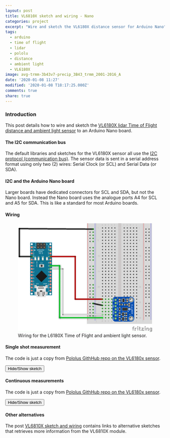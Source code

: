 ```yaml
---
layout: post
title: VL6810X sketch and wiring - Nano
categories: project
excerpt: "Wire and sketch the VL6180X distance sensor for Arduino Nano"
tags:
  - arduino
  - time of flight
  - lidar
  - pololu
  - distance
  - ambient light
  - VL6180X
image: avg-trmm-3b43v7-precip_3B43_trmm_2001-2016_A
date: '2020-01-08 11:27'
modified: '2020-01-08 T18:17:25.000Z'
comments: true
share: true
---
```

<script src="https://karttur.github.io/common/assets/js/karttur/togglediv.js"></script>
### Introduction

This post details how to wire and sketch the [VL6180X lidar Time of Flight distance and ambient light sensor](../arduino-ToF-VL6180X/) to an Arduino Nano board.

#### The I2C communication bus

The default libraries and sketches for the VL6180X sensor all use the
[I2C protocol (communication bus)](../arduino-I2C/). The sensor data is sent in a serial address format using only two (2) wires: Serial Clock (or SCL) and Serial Data (or SDA).

#### I2C and the Arduino Nano board

Larger boards have dedicated connectors for SCL and SDA, but not the Nano board. Instead the Nano board uses the analogue ports A4 for SCL and A5 for SDA. This is like a standard for most Arduino boards.

#### Wiring

<figure>
<img src="../../images/nano-VL6180X-a4-a5_bb.png">
<figcaption> Wiring for the L6180X Time of Flight and ambient light sensor.</figcaption>
</figure>

#### Single shot measurement

The code is just a copy from [Pololus GithHub repo on the VL6180x sensor](https://github.com/pololu/vl6180x-arduino/blob/master/examples/RangeSingleShot/RangeSingleShot.ino).

<button id= "togglesingleshot" onclick="hiddencode('singleshot')">Hide/Show sketch</button>

<div id="singleshot" style="display:none">

{% capture text-capture %}
{% raw %}

```
/* This minimal example shows how to get single-shot range
measurements from the VL6180X.
The range readings are in units of mm. */

#include <Wire.h>
#include <VL6180X.h>

VL6180X sensor;

void setup()
{
  Serial.begin(9600);
  Wire.begin();

  sensor.init();
  sensor.configureDefault();
  sensor.setTimeout(500);
}

void loop()
{
  Serial.print(sensor.readRangeSingleMillimeters());
  if (sensor.timeoutOccurred()) { Serial.print(" TIMEOUT"); }

  Serial.println();
}
```
{% endraw %}
{% endcapture %}
{% include widgets/toggle-code.html  toggle-text=text-capture  %}
</div>

#### Continuous measurements

The code is just a copy from [Pololus GithHub repo on the VL6180x sensor](https://github.com/pololu/vl6180x-arduino/blob/master/examples/InterleavedContinuous/InterleavedContinuous.ino).

<button id= "toggleContinuous" onclick="hiddencode('Continuous')">Hide/Show sketch</button>

<div id="Continuous" style="display:none">

{% capture text-capture %}
{% raw %}

```
/* This example demonstrates how to use interleaved mode to
take continuous range and ambient light measurements. The
datasheet recommends using interleaved mode instead of
running "range and ALS continuous modes simultaneously (i.e.
asynchronously)".
In order to attain a faster update rate (10 Hz), the max
convergence time for ranging and integration time for
ambient light measurement are reduced from the normally
recommended defaults. See section 2.4.4 ("Continuous mode
limits") and Table 6 ("Interleaved mode limits (10 Hz
operation)") in the VL6180X datasheet for more details.
Raw ambient light readings can be converted to units of lux
using the equation in datasheet section 2.13.4 ("ALS count
to lux conversion").
Example: A VL6180X gives an ambient light reading of 613
with the default gain of 1 and an integration period of
50 ms as configured in this sketch (reduced from 100 ms as
set by configureDefault()). With the factory calibrated
resolution of 0.32 lux/count, the light level is therefore
(0.32 * 613 * 100) / (1 * 50) or 392 lux.
The range readings are in units of mm. */

#include <Wire.h>
#include <VL6180X.h>

VL6180X sensor;

void setup()
{
  Serial.begin(9600);
  Wire.begin();

  sensor.init();
  sensor.configureDefault();

  // Reduce range max convergence time and ALS integration
  // time to 30 ms and 50 ms, respectively, to allow 10 Hz
  // operation (as suggested by Table 6 ("Interleaved mode
  // limits (10 Hz operation)") in the datasheet).
  sensor.writeReg(VL6180X::SYSRANGE__MAX_CONVERGENCE_TIME, 30);
  sensor.writeReg16Bit(VL6180X::SYSALS__INTEGRATION_PERIOD, 50);

  sensor.setTimeout(500);

   // stop continuous mode if already active
  sensor.stopContinuous();
  // in case stopContinuous() triggered a single-shot
  // measurement, wait for it to complete
  delay(300);
  // start interleaved continuous mode with period of 100 ms
  sensor.startInterleavedContinuous(100);

}

void loop()
{
  Serial.print("Ambient: ");
  Serial.print(sensor.readAmbientContinuous());
  if (sensor.timeoutOccurred()) { Serial.print(" TIMEOUT"); }

  Serial.print("\tRange: ");
  Serial.print(sensor.readRangeContinuousMillimeters());
  if (sensor.timeoutOccurred()) { Serial.print(" TIMEOUT"); }

  Serial.println();
}
```
{% endraw %}
{% endcapture %}
{% include widgets/toggle-code.html  toggle-text=text-capture  %}
</div>

#### Other alternatives

The post [VL6810X sketch and wiring](../project-ToF-VL6180X/) contains links to alternative sketches that retrieves more information from the VL6810X module.

